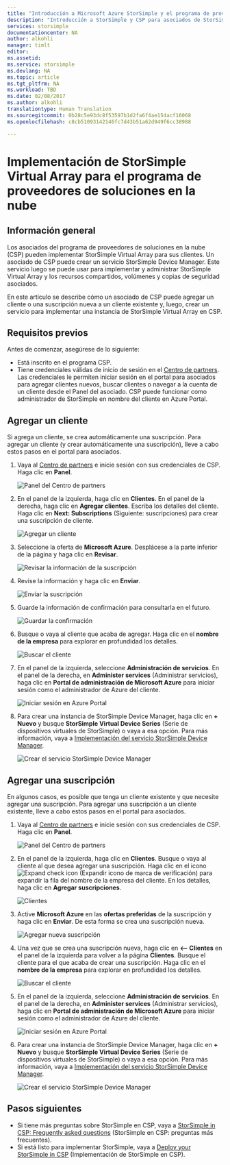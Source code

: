 ```yaml
---
title: "Introducción a Microsoft Azure StorSimple y el programa de proveedores de soluciones en la nube | Microsoft Docs"
description: "Introducción a StorSimple y CSP para asociados de StorSimple."
services: storsimple
documentationcenter: NA
author: alkohli
manager: timlt
editor: 
ms.assetid: 
ms.service: storsimple
ms.devlang: NA
ms.topic: article
ms.tgt_pltfrm: NA
ms.workload: TBD
ms.date: 02/08/2017
ms.author: alkohli
translationtype: Human Translation
ms.sourcegitcommit: 0b28c5e93dc8f53597b1d2fa6f4ae154acf16068
ms.openlocfilehash: c8cb51093142146fc7d43b51a62d949f6cc38988

---
```


# <a name="deploy-storsimple-virtual-array-for-cloud-solution-provider-program"></a>Implementación de StorSimple Virtual Array para el programa de proveedores de soluciones en la nube

## <a name="overview"></a>Información general

Los asociados del programa de proveedores de soluciones en la nube (CSP) pueden implementar StorSimple Virtual Array para sus clientes. Un asociado de CSP puede crear un servicio StorSimple Device Manager. Este servicio luego se puede usar para implementar y administrar StorSimple Virtual Array y los recursos compartidos, volúmenes y copias de seguridad asociados.

En este artículo se describe cómo un asociado de CSP puede agregar un cliente o una suscripción nueva a un cliente existente y, luego, crear un servicio para implementar una instancia de StorSimple Virtual Array en CSP.

## <a name="prerequisites"></a>Requisitos previos

Antes de comenzar, asegúrese de lo siguiente:

- Está inscrito en el programa CSP.
- Tiene credenciales válidas de inicio de sesión en el [Centro de partners](http://partnercenter.microsoft.com/). Las credenciales le permiten iniciar sesión en el portal para asociados para agregar clientes nuevos, buscar clientes o navegar a la cuenta de un cliente desde el Panel del asociado. CSP puede funcionar como administrador de StorSimple en nombre del cliente en Azure Portal.
                             
## <a name="add-a-customer"></a>Agregar un cliente

Si agrega un cliente, se crea automáticamente una suscripción. Para agregar un cliente (y crear automáticamente una suscripción), lleve a cabo estos pasos en el portal para asociados.

1. Vaya al [Centro de partners](http://partnercenter.microsoft.com/) e inicie sesión con sus credenciales de CSP. Haga clic en **Panel**.

     ![Panel del Centro de partners](./media/storsimple-partner-csp-deploy/image1.png)
                              
2. En el panel de la izquierda, haga clic en **Clientes**. En el panel de la derecha, haga clic en **Agregar clientes**. Escriba los detalles del cliente. Haga clic en **Next: Subscriptions** (Siguiente: suscripciones) para crear una suscripción de cliente.

    ![Agregar un cliente](./media/storsimple-partner-csp-deploy/image2.png)

3.  Seleccione la oferta de **Microsoft Azure**. Desplácese a la parte inferior de la página y haga clic en **Revisar**.

    ![Revisar la información de la suscripción](./media/storsimple-partner-csp-deploy/image3.png)
                              
4. Revise la información y haga clic en **Enviar**.

    ![Enviar la suscripción](./media/storsimple-partner-csp-deploy/image4.png)

5. Guarde la información de confirmación para consultarla en el futuro.

    ![Guardar la confirmación](./media/storsimple-partner-csp-deploy/image5.png)

6. Busque o vaya al cliente que acaba de agregar. Haga clic en el **nombre de la empresa** para explorar en profundidad los detalles.

    ![Buscar el cliente](./media/storsimple-partner-csp-deploy/image6.png)  

7. En el panel de la izquierda, seleccione **Administración de servicios**. En el panel de la derecha, en **Administer services** (Administrar servicios), haga clic en **Portal de administración de Microsoft Azure** para iniciar sesión como el administrador de Azure del cliente.

    ![Iniciar sesión en Azure Portal](./media/storsimple-partner-csp-deploy/image9.png)

8. Para crear una instancia de StorSimple Device Manager, haga clic en **+ Nuevo** y busque **StorSimple Virtual Device Series** (Serie de dispositivos virtuales de StorSimple) o vaya a esa opción. Para más información, vaya a [Implementación del servicio StorSimple Device Manager](storsimple-virtual-array-manage-service.md).

    ![Crear el servicio StorSimple Device Manager](./media/storsimple-partner-csp-deploy/image8.png)


## <a name="add-a-subscription"></a>Agregar una suscripción

En algunos casos, es posible que tenga un cliente existente y que necesite agregar una suscripción. Para agregar una suscripción a un cliente existente, lleve a cabo estos pasos en el portal para asociados.

1. Vaya al [Centro de partners](http://partnercenter.microsoft.com/) e inicie sesión con sus credenciales de CSP. Haga clic en **Panel**.

     ![Panel del Centro de partners](./media/storsimple-partner-csp-deploy/image1.png)
                              
2. En el panel de la izquierda, haga clic en **Clientes**. Busque o vaya al cliente al que desea agregar una suscripción. Haga clic en el icono ![Expand check icon](./media/storsimple-partner-csp-deploy/expand_pane_icon.png) (Expandir icono de marca de verificación) para expandir la fila del nombre de la empresa del cliente. En los detalles, haga clic en **Agregar suscripciones**.

    ![Clientes](./media/storsimple-partner-csp-deploy/image10.png)

3. Active **Microsoft Azure** en las **ofertas preferidas** de la suscripción y haga clic en **Enviar**. De esta forma se crea una suscripción nueva.

    ![Agregar nueva suscripción](./media/storsimple-partner-csp-deploy/image11.png)

6. Una vez que se crea una suscripción nueva, haga clic en **<-- Clientes** en el panel de la izquierda para volver a la página **Clientes**. Busque el cliente para el que acaba de crear una suscripción. Haga clic en el **nombre de la empresa** para explorar en profundidad los detalles.

    ![Buscar el cliente](./media/storsimple-partner-csp-deploy/image6.png)  

7. En el panel de la izquierda, seleccione **Administración de servicios**. En el panel de la derecha, en **Administer services** (Administrar servicios), haga clic en **Portal de administración de Microsoft Azure** para iniciar sesión como el administrador de Azure del cliente.

    ![Iniciar sesión en Azure Portal](./media/storsimple-partner-csp-deploy/image9.png)

8. Para crear una instancia de StorSimple Device Manager, haga clic en **+ Nuevo** y busque **StorSimple Virtual Device Series** (Serie de dispositivos virtuales de StorSimple) o vaya a esa opción. Para más información, vaya a [Implementación del servicio StorSimple Device Manager](storsimple-virtual-array-manage-service.md).

    ![Crear el servicio StorSimple Device Manager](./media/storsimple-partner-csp-deploy/image8.png)

## <a name="next-steps"></a>Pasos siguientes

- Si tiene más preguntas sobre StorSimple en CSP, vaya a [StorSimple in CSP: Frequently asked questions](storsimple-partner-csp-faq.md) (StorSimple en CSP: preguntas más frecuentes).
- Si está listo para implementar StorSimple, vaya a [Deploy your StorSimple in CSP](storsimple-partner-csp-deploy.md) (Implementación de StorSimple en CSP).



<!--HONumber=Feb17_HO2-->


